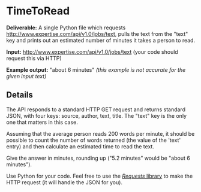 # TimeToRead

**Deliverable:** A single Python file which requests http://www.expertise.com/api/v1.0/jobs/text, pulls the text from the "text" key and prints out an estimated number of minutes it takes a person to read.

**Input:** http://www.expertise.com/api/v1.0/jobs/text (your code should request this via HTTP)

**Example output:** "about 6 minutes" *(this example is not accurate for the given input text)*

## Details

The API responds to a standard HTTP GET request and returns standard JSON, with four keys: source, author, text, title. The "text" key is the only one that matters in this case.

Assuming that the average person reads 200 words per minute, it should be possible to count the number of words returned (the value of the 'text' entry) and then calculate an estimated time to read the text.

Give the answer in minutes, rounding up ("5.2 minutes" would be "about 6 minutes").

Use Python for your code. Feel free to use the [*Requests* library](http://docs.python-requests.org/en/latest/) to make the HTTP request (it will handle the JSON for you).
